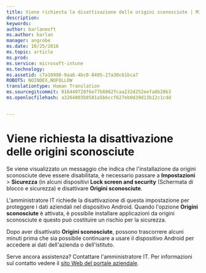 ```yaml
---
title: Viene richiesta la disattivazione delle origini sconosciute | Microsoft Intune
description: 
keywords: 
author: barlanmsft
ms.author: barlan
manager: angrobe
ms.date: 10/25/2016
ms.topic: article
ms.prod: 
ms.service: microsoft-intune
ms.technology: 
ms.assetid: c7a10998-9aa6-4bc0-8405-27a30c61bca7
ROBOTS: NOINDEX,NOFOLLOW
translationtype: Human Translation
ms.sourcegitcommit: 016449720f6e77b8862fcaa232d252eefa8b20b3
ms.openlocfilehash: a3264803b8581a5b6ccf627eb0d39d13b12c1cdd


---
```


# <a name="you-are-asked-to-turn-off-unknown-sources"></a>Viene richiesta la disattivazione delle origini sconosciute

Se viene visualizzato un messaggio che indica che l'installazione da origini sconosciute deve essere disabilitata, è necessario passare a **Impostazioni** > **Sicurezza** (in alcuni dispositivi **Lock screen and security** (Schermata di blocco e sicurezza) e disattivare **Origini sconosciute**.

L'amministratore IT richiede la disattivazione di questa impostazione per proteggere i dati aziendali nel dispositivo Android. Quando l'opzione **Origini sconosciute** è attivata, è possibile installare applicazioni da origini sconosciute e questo può costituire un rischio per la sicurezza.

Dopo aver disattivato **Origini sconosciute**, possono trascorrere alcuni minuti prima che sia possibile continuare a usare il dispositivo Android per accedere ai dati dell'azienda o dell'istituto.

Serve ancora assistenza? Contattare l'amministratore IT. Per informazioni sul contatto vedere il [sito Web del portale aziendale](http://portal.manage.microsoft.com).



<!--HONumber=Oct16_HO2-->


